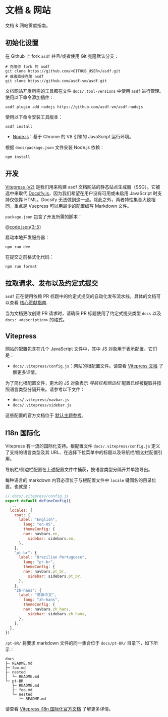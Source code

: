 # 文档 & 网站

文档 & 网站贡献指南。

## 初始化设置

在 Github 上 fork `asdf` 并且/或者使用 Git 克隆默认分支：

```shell
# 克隆你 fork 的 asdf
git clone https://github.com/<GITHUB_USER>/asdf.git
# 或者直接克隆 asdf
git clone https://github.com/asdf-vm/asdf.git
```

文档网站开发所需的工具都在文件 `docs/.tool-versions` 中使用 `asdf` 进行管理。使用以下命令添加插件：

```shell
asdf plugin add nodejs https://github.com/asdf-vm/asdf-nodejs
```

使用以下命令安装工具版本：

```shell
asdf install
```

- [Node.js](https://nodejs.org/zh-cn/)：基于 Chrome 的 V8 引擎的 JavaScript 运行环境。

根据 `docs/package.json` 文件安装 Node.js 依赖：

```shell
npm install
```

## 开发

[Vitepress (v2)](https://vitepress.dev/zh/) 是我们用来构建 asdf 文档网站的静态站点生成器（SSG）。它被选中来取代 [Docsify.js](https://docsify.js.org/#/zh-cn/)，因为我们希望在用户没有可用或未启用 JavaScript 时支持仅依靠 HTML。Docsify 无法做到这一点。除此之外，两者特性集合大致相同，重点是 Vuepress 可以用最少的配置编写 Markdown 文件。

`package.json` 包含了开发所需的脚本：

@[code json{3-5}](../../package.json)

启动本地开发服务器：

```shell
npm run dev
```

在提交之前格式化代码：

```shell
npm run format
```

## 拉取请求、发布以及约定式提交

`asdf` 正在使用依赖 PR 标题中的约定式提交的自动化发布流水线。具体的文档可以查看 [核心贡献指南](./core.md).

当为文档更改创建 PR 请求时，请确保 PR 标题使用了约定式提交类型 `docs` 以及 `docs: <description>` 的格式。

## Vitepress

网站的配置包含在几个 JavaScript 文件中，其中 JS 对象用于表示配置。它们是：

- `docs/.vitepress/config.js`：网站的根配置文件。请查看 [Vitepress 文档](https://vitepress.dev/zh/reference/site-config) 了解更多详情。

为了简化根配置文件，更大的 JS 对象表示 _导航栏和侧边栏_ 配置已经被提取并按照语言类型分隔开来。请参考以下文件：

- `docs/.vitepress/navbar.js`
- `docs/.vitepress/sidebar.js`

这些配置的官方文档位于 [默认主题参考](https://vitepress.dev/zh/reference/default-theme-config)。

## I18n 国际化

Vitepress 有一流的国际化支持。根配置文件 `docs/.vitepress/config.js` 定义了支持的语言类型及其 URL、在选择下拉菜单中的标题以及导航栏/侧边栏配置引用。

导航栏/侧边栏配置在上述配置文件中捕获，按语言类型分隔开并单独导出。

每种语言的 markdown 内容必须位于与根配置文件中 `locale` 键同名的目录位置。也就是：

```js
// docs/.vitepress/config.js
export default defineConfig({
  ...
  locales: {
    root: {
      label: "English",
        lang: "en-US",
        themeConfig: {
        nav: navbars.en,
          sidebar: sidebars.en,
      },
    },
    "pt-br": {
      label: "Brazilian Portuguese",
        lang: "pr-br",
        themeConfig: {
        nav: navbars.pt_br,
          sidebar: sidebars.pt_br,
      },
    },
    "zh-hans": {
      label: "简体中文",
        lang: "zh-hans",
        themeConfig: {
        nav: navbars.zh_hans,
          sidebar: sidebars.zh_hans,
      },
    },
  },
})
```

`/pt-BR/` 将要求 markdown 文件的同一集合位于 `docs/pt-BR/` 目录下，如下所示：

```shell
docs
├─ README.md
├─ foo.md
├─ nested
│  └─ README.md
└─ pt-BR
   ├─ README.md
   ├─ foo.md
   └─ nested
      └─ README.md
```

请查看 [Vitepress i18n 国际化官方文档](https://vitepress.dev/zh/guide/i18n) 了解更多详情。

